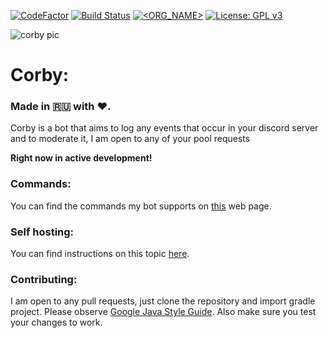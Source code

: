 [![CodeFactor](https://www.codefactor.io/repository/github/d1snin/corby/badge)](https://www.codefactor.io/repository/github/d1snin/corby)
[![Build Status](https://travis-ci.com/d1snin/corby.svg?branch=development)](https://travis-ci.com/d1snin/corby)
[![<ORG_NAME>](https://circleci.com/gh/d1snin/corby.svg?style=svg)](https://circleci.com/gh/d1snin/corby)
[![License: GPL v3](https://img.shields.io/badge/License-GPLv3-blue.svg)](https://www.gnu.org/licenses/gpl-3.0)

![corby pic](https://raw.githubusercontent.com/d1snin/corby/development/src/main/resources/corby_banner.JPG)

# Corby:

### Made in 🇷🇺 with ❤️.

Corby is a bot that aims to log any events that occur in your discord server and to moderate it, I am open to any of your pool requests

**Right now in active development!**

### Commands:
You can find the commands my bot supports on [this](https://d1snin.xyz/corby/) web page.

### Self hosting:
You can find instructions on this topic [here](https://github.com/d1snin/corby/blob/dev/SELF_HOSTING.md).

### Contributing:
I am open to any pull requests, just clone the repository and import gradle project.
Please observe [Google Java Style Guide](https://google.github.io/styleguide/javaguide.html). 
Also make sure you test your changes to work.
